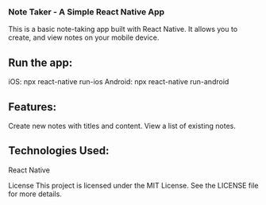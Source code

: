 ### Note Taker - A Simple React Native App
This is a basic note-taking app built with React Native. It allows you to create, and view notes on your mobile device.

## Run the app:
iOS:
npx react-native run-ios
Android:
npx react-native run-android

## Features:
Create new notes with titles and content.
View a list of existing notes.

## Technologies Used:
React Native

License
This project is licensed under the MIT License. See the LICENSE file for more details.
